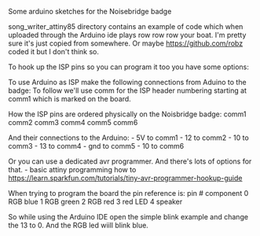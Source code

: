 Some arduino sketches for the Noisebridge badge

song\_writer\_attiny85 directory contains an example of code which when uploaded
through the Arduino ide plays row row row your boat. I'm pretty sure it's just
copied from somewhere. Or maybe https://github.com/robz coded it but I don't
think so.


To hook up the ISP pins so you can program it too you have some options:

To use Arduino as ISP make the following connections from Aduino to the badge:
To follow we'll use comm for the ISP header numbering starting at comm1 which is
marked on the board.

How the ISP pins are ordered physically on the Noisbridge badge:
  comm1 comm2
  comm3 comm4
  comm5 comm6


And their connections to the Arduino:
    - 5V to comm1
    - 12 to comm2
    - 10 to comm3
    - 13 to comm4
    - gnd to comm5
    - 10 to comm6


Or you can use a dedicated avr programmer. And there's lots of options for that.
    - basic attiny programming how to
      https://learn.sparkfun.com/tutorials/tiny-avr-programmer-hookup-guide


When trying to program the board the pin reference is:
     pin #  component
     0      RGB blue
     1      RGB green
     2      RGB red
     3      red LED
     4      speaker

So while using the Arduino IDE open the simple blink example and change the 13
to 0. And the RGB led wiill blink blue.
